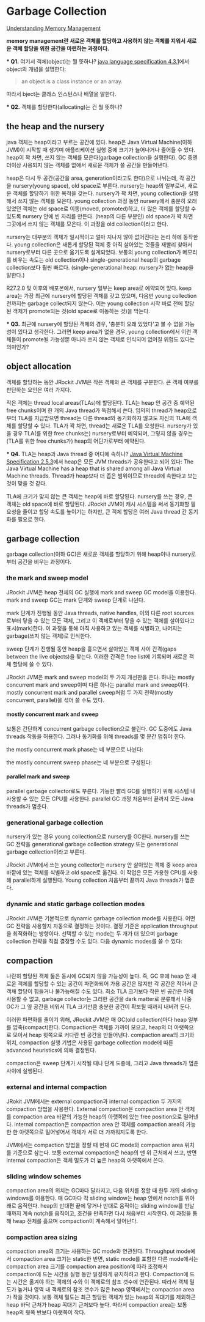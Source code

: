 # Garbage Collection
[Understanding Memory Management](https://docs.oracle.com/cd/E13150_01/jrockit_jvm/jrockit/geninfo/diagnos/garbage_collect.html)

**memory management란 새로운 객체를 할당하고 사용하지 않는 객체를 지워서 새로운 객체 할당을 위한 공간을 마련하는 과정이다.**

**\* Q1.** 여기서 객체(object)는 뭘 뜻하나? [java language specification 4.3.1](https://docs.oracle.com/javase/specs/jls/se7/html/jls-4.html#jls-4.3.1)에서 object의 개념을 설명한다:<br>
> an object is a class instance or an array.<br>

따라서 bject는 클래스 인스턴스나 배열을 말한다.<br>

**\* Q2.** 객체를 할당한다(allocating)는 건 뭘 뜻하나?<br>

## the heap and the nursery
java 객체는 heap이라고 부르는 공간에 있다. heap은 Java Virtual Machine(이하 JVM)이 시작할 때 생기며 애플리케이션 실행 중에 크기가 늘어나거나 줄어들 수 있다. heap이 꽉 차면, 쓰지 않는 객체를 모은다(garbage collection을 실행한다). GC 중엔 더이상 사용되지 않는 객체를 없애서 새로운 객체가 쓸 공간을 만들어낸다.

heap은 다시 두 공간(공간을 area, generation이라고도 한다)으로 나뉘는데, 각 공간을 nursery(young space), old space로 부른다. nursery는 heap의 일부로써, 새로운 객체를 할당하기 위한 목적을 갖는다. nursery가 꽉 차면, young collection을 실행해서 쓰지 않는 객체를 모은다. young collection 과정 동안 nursery에서 충분히 오래 있었던 객체는 old space로 이동(moved, promoted)하고, 더 많은 객체를 할당할 수 있도록 nursery 안에 빈 자리를 만든다. (heap의 다른 부분인) old space가 꽉 차면 그곳에서 쓰지 않는 객체를 모은다. 이 과정을 old collection이라고 한다.

nursery는 대부분의 객체가 일시적이고 얼마 지나지 않아 없어진다는 논리 하에 동작한다. young collection은 새롭게 할당된 객체 중 아직 살아있는 것들을 재빨리 찾아서 nursery로부터 다른 곳으로 옮기도록 설계되었다. 보통의 young collection가 메모리를 비우는 속도는 old collection이나 single-generational heap의 garbage collection보다 훨씬 빠르다. (single-generational heap: nursery가 없는 heap을 말한다.)

R27.2.0 및 이후의 배포본에서, nursery 일부는 keep area로 예약되어 있다. keep area는 가장 최근에 nursery에 할당된 객체를 갖고 있으며, 다음번 young collection 전까지는 garbage collect되지 않는다. 이는 young collection 시작 바로 전에 할당된 객체가 promote되는 것(old space로 이동하는 것)을 막는다.<br>

**\* Q3.** 최근에 nursery에 할당된 객체의 경우, '충분히 오래 있었다'고 볼 수 없을 가능성이 있다고 생각한다. 그러면 keep area가 없을 경우, young collection에서 이런 객체들이 promote될 가능성뿐 아니라 쓰지 않는 객체로 인식되어 없어질 위험도 있다는 의미인가?

## object allocation
객체를 할당하는 동안 JRockit JVM은 작은 객체와 큰 객체를 구분한다. 큰 객체 여부를 판단하는 요인은 여러 가지다.

작은 객체는 thread local areas(TLAs)에 할당된다. TLA는 heap 안 공간 중 예약된 free chunks이며 한 개의 Java thread가 독점해서 쓴다. 임의의 thread가 heap으로부터 TLA를 지급받으면 thread는 다른 thread와 동기화하지 않고도 자신의 TLA에 객체를 할당할 수 있다. TLA가 꽉 차면, thread는 새로운 TLA를 요청한다. nursery가 있을 경우 TLA(를 위한 free chunks는) nursery로부터 예약되며, 그렇지 않을 경우는 (TLA를 위한 free chunks가) heap의 어딘가로부터 예약된다.

**\* Q4.** TLA는 heap과 Java thread 중 어디에 속하나?
[Java Virtual Machine Specification 2.5.3](https://docs.oracle.com/javase/specs/jvms/se7/html/jvms-2.html#jvms-2.5.3)에서 heap은 모든 JVM threads가 공유한다고 되어 있다: The Java Virtual Machine has a heap that is shared among all Java Virtual Machine threads. Thread가 heap보다 더 좁은 범위이므로 thread에 속한다고 보는 것이 맞을 것 같다.

TLA에 크기가 맞지 않는 큰 객체는 heap에 바로 할당된다. nursery를 쓰는 경우, 큰 객체는 old space에 바로 할당된다. JRockit JVM이 캐시 시스템을 써서 동기화할 필요성을 줄이고 할당 속도를 높이기는 하지만, 큰 객체 할당은 여러 Java thread 간 동기화를 필요로 한다.

## garbage collection
garbage collection(이하 GC)은 새로운 객체를 할당하기 위해 heap이나 nursery로부터 공간을 비우는 과정이다.

### the mark and sweep model
JRockit JVM은 heap 전체의 GC 실행에 mark and sweep GC model을 이용한다. mark and sweep GC는 mark 단계와 sweep 단계로 나뉜다.

mark 단계가 진행될 동안 Java threads, native handles, 이외 다른 root sources로부터 닿을 수 있는 모든 객체, 그리고 이 객체로부터 닿을 수 있는 객체를 살아있다고 표시(mark)한다. 이 과정을 통해 아직 사용하고 있는 객체를 식별하고, 나머지는 garbage(쓰지 않는 객체)로 인식한다.

sweep 단계가 진행될 동안 heap을 흝으면서 살아있는 객체 사이 간격(gaps between the live objects)을 찾는다. 이러한 간격은 free list에 기록되며 새로운 객체 할당에 쓸 수 있다.

JRockit JVM은 mark and sweep model의 두 가지 개선판을 쓴다. 하나는 mostly concurrent mark and sweep이며 다른 하나는 parallel mark and sweep이다. mostly concurrent mark and parallel sweep처럼 두 가지 전략(mostly concurrent, parallel)을 섞어 쓸 수도 있다.

#### **mostly concurrent mark and sweep**
보통은 간단하게 concurrent garbage collection으로 불린다. GC 도중에도 Java threads 작동을 허용한다. 그러나 동기화를 위해 threads를 몇 분간 멈춰야 한다.

the mostly concurrent mark phase는 네 부분으로 나뉜다:

the mostly concurrent sweep phase는 네 부분으로 구성된다:

#### **parallel mark and sweep**
parallel garbage collector로도 부른다. 가능한 빨리 GC를 실행하기 위해 시스템 내 사용할 수 있는 모든 CPU를 사용한다. parallel GC 과정 처음부터 끝까지 모든 Java threads가 멈춘다.

### generational garbage collection
nursery가 있는 경우 young collection으로 nursery를 GC한다. nursery를 쓰는 GC 전략을 generational garbage collection strategy 또는 generational garbage collection이라고 부른다.

JRockit JVM에서 쓰는 young collector는 nursery 안 살아있는 객체 중 keep area 바깥에 있는 객체를 식별하고 old space로 옮긴다. 이 작업은 모든 가용한 CPU를 사용해 parallel하게 실행된다. Young collection 처음부터 끝까지 Java threads가 멈춘다.

### dynamic and static garbage collection modes
JRockit JVM은 기본적으로 dynamic garbage collection mode를 사용한다. 어떤 GC 전략을 사용할지 자동으로 결정하는 것이다. 결정 기준은 application throughput을 최적화하는 방향이다. 선택할 수 있는 mode는 두 개가 더 있으며 garbage collection 전략을 직접 결정할 수도 있다. 다음 dynamic modes를 쓸 수 있다:

## compaction
나란히 할당된 객체 둘은 동시에 GC되지 않을 가능성이 높다. 즉, GC 후에 heap 안 새로운 객체를 할당할 수 있는 공간이 파편화되어 가용 공간은 많지만 각 공간은 작아서 큰 객체 할당이 힘들거나 불가능해질 수도 있다. 최소 TLA 크기보다 작은 빈 공간은 아예 사용할 수 없고, garbage collector는 그러한 공간을 dark matter로 분류해서 나중 GC가 그 옆 공간을 비워서 TLA 크기만큼 충분한 공간이 확보될 때까지 내버려 둔다.

이러한 파편화를 줄이기 위해, JRockit JVM은 매 GC(old collection)마다 heap 일부를 압축(compact)한다. Compaction은 객체를 가까이 모으고, heap의 더 아랫쪽으로 모아서 heap 윗쪽으로 커다란 빈 공간을 만들어낸다. compaction area의 크기와 위치, compaction 실행 기법은 사용된 garbage collection mode에 따른 advanced heuristics에 의해 결정된다.

compaction은 sweep 단계가 시작될 때나 단계 도중에, 그리고 Java threads가 멈춘 사이에 실행된다.

### external and internal compaction
JRokit JVM에서는 external compaction과 internal compaction 두 가지의 compaction 방법을 사용한다. External compaction은 compaction area 안 객체를 compaction area 바깥의 가능한 heap의 아랫쪽에 있는 free position으로 밀어낸다. internal compaction은 compaction area 안 객체를 compaction area의 가능한 한 아랫쪽으로 밀어넣어서 객체가 서로 더 가까워지도록 한다.

JVM에서는 compaction 방법을 정할 때 현재 GC mode와 compaction area 위치를 기준으로 삼는다. 보통 external compaction은 heap의 맨 위 근처에서 쓰고, 반면 internal compaction은 객체 밀도가 더 높은 heap의 아랫쪽에서 쓴다.

### sliding window schemes
compaction area의 위치는 GC마다 달라지고, 다음 위치를 정할 때 한두 개의 sliding windows를 이용한다. 매 GC마다 각 sliding window는 heap 안에서 notch를 위아래로 움직인다. heap의 반대편 끝에 닿거나 반대로 움직이는 sliding window를 만날 때까지 계속 notch를 움직이고, 조건을 만족하면 다시 처음부터 시작한다. 이 과정을 통해 heap 전체를 흝으며 compaction이 계속해서 일어난다.

### compaction area sizing
compaction area의 크기는 사용하는 GC mode와 연관된다. Throughput mode에서 compaction area 크기는 static한 반면, static mode를 포함한 다른 mode에서는 compaction area 크기를 compaction area position에 따라 조정해서 compaction에 드는 시간을 실행 동안 일정하게 유지하려고 한다. Compaction에 드는 시간은 옮겨야 하는 객체의 수와 이 객체로의 참조 갯수에 연관된다. 따라서 객체 밀도가 높거나 영역 내 객체로의 참조 갯수가 많은 heap 영역에서는 compaction area가 작을 것이다. 보통 객체 밀도는 최근 할당된 객체가 있는 heap의 꼭대기를 제외하곤 heap 바닥 근처가 heap 꼭대기 근처보다 높다. 따라서 compaction area는 보통 heap의 윗쪽 반보다 아랫쪽이 작다.
